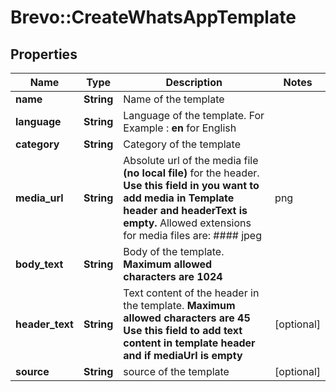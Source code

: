 # Brevo::CreateWhatsAppTemplate

## Properties
Name | Type | Description | Notes
------------ | ------------- | ------------- | -------------
**name** | **String** | Name of the template | 
**language** | **String** | Language of the template. For Example : **en** for English  | 
**category** | **String** | Category of the template | 
**media_url** | **String** | Absolute url of the media file **(no local file)** for the header. **Use this field in you want to add media in Template header and headerText is empty.** Allowed extensions for media files are: #### jpeg | png | mp4 | pdf  | [optional] 
**body_text** | **String** | Body of the template. **Maximum allowed characters are 1024** | 
**header_text** | **String** | Text content of the header in the template.  **Maximum allowed characters are 45** **Use this field to add text content in template header and if mediaUrl is empty**  | [optional] 
**source** | **String** | source of the template | [optional] 


